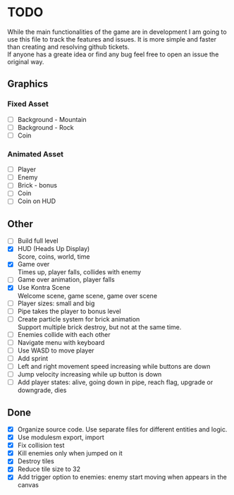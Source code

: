 # TODO
While the main functionalities of the game are in development I am going to use this file to track the features and issues. It is more simple and faster than creating and resolving github tickets.  
If anyone has a greate idea or find any bug feel free to open an issue the original way.

## Graphics
### Fixed Asset
- [ ] Background - Mountain
- [ ] Background - Rock
- [ ] Coin
### Animated Asset
- [ ] Player
- [ ] Enemy
- [ ] Brick - bonus
- [ ] Coin
- [ ] Coin on HUD

## Other

- [ ] Build full level
- [x] HUD (Heads Up Display)  
  Score, coins, world, time
- [x] Game over  
  Times up, player falls, collides with enemy
- [ ] Game over animation, player falls
- [x] Use Kontra Scene  
  Welcome scene, game scene, game over scene
- [ ] Player sizes: small and big  
- [ ] Pipe takes the player to bonus level  
- [ ] Create particle system for brick animation  
  Support multiple brick destroy, but not at the same time.
- [ ] Enemies collide with each other
- [ ] Navigate menu with keyboard
- [ ] Use WASD to move player
- [ ] Add sprint
- [ ] Left and right movement speed increasing while buttons are down
- [ ] Jump velocity increasing while up button is down
- [ ] Add player states: alive, going down in pipe, reach flag, upgrade or downgrade, dies

## Done
- [x] Organize source code. Use separate files for different entities and logic.
- [x] Use modulesm export, import
- [x] Fix collision test
- [x] Kill enemies only when jumped on it
- [x] Destroy tiles
- [x] Reduce tile size to 32
- [x] Add trigger option to enemies: enemy start moving when appears in the canvas
